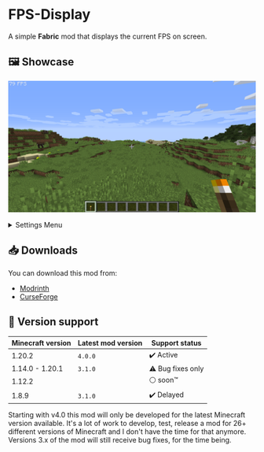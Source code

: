 # FPS-Display
A simple **Fabric** mod that displays the current FPS on screen.

## 🖼️ Showcase

![preview](./media/showcase/fps-counter.png)

<details>
<summary>Settings Menu</summary>

![settings](./media/showcase/options-clothconfig.png)

</details>

## 📥 Downloads

You can download this mod from:
* [Modrinth](https://modrinth.com/mod/fpsdisplay)
* [CurseForge](https://www.curseforge.com/minecraft/mc-mods/fpsdisplay)

## 🎲 Version support

| Minecraft version | Latest mod version | Support status             |
| ----------------- | ------------------ | -------------------------- |
| 1.20.2            | `4.0.0`            | :heavy_check_mark: Active  |
| 1.14.0 - 1.20.1   | `3.1.0`            | :warning: Bug fixes only   |
| 1.12.2            |                    | :white_circle: soon™       |
| 1.8.9             | `3.1.0`            | :heavy_check_mark: Delayed |

Starting with v4.0 this mod will only be developed for the latest Minecraft version available.
It's a lot of work to develop, test, release a mod for 26+ different versions of Minecraft and I don't have the time for that anymore.
Versions 3.x of the mod will still receive bug fixes, for the time being.
